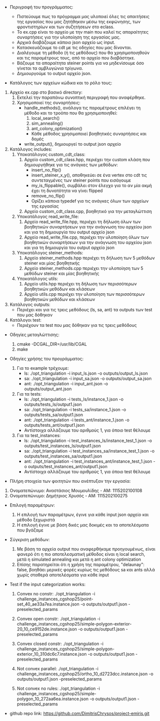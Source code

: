 - Περιγραφή του προγράμματος:
    - Πιστεύουμε πως το πρόγραμμα μας υλοποιεί όλες τις απαιτήσεις της εργασίας που μας ζητήθηκαν μέσω της εκφώνησης, των φροντιστηρίων και των συζητήσεων στο eclass.
    - Το ex.cpp είναι το αρχείο με την main που καλεί τις απαραίτητες συναρτήσεις για την υλοποίηση της εργασίας μας.
    - Αρχικά διαβάζουμε κάποιο json αρχείο ως input.
    - Κατασκευάζουμε το cdt με τις οδηγίες που μας δίνονται.
    - Διαλέγουμε τη μέθοδο (ή τις μεθόδους) που θα χρησιμοποιηθούν και τις παραμέτρους τους, από το αρχείο που διαβάστηκε.
    - Βάζουμε τα απαραίτητα steiner points για να μηδενίσουμε όσο γίνεται τα αμβλυγώνια τρίγωνα.
    - Δημιουργούμε το output αρχείο json.



- Κατάλογος των αρχείων κώδικα και το ρόλο τους:
1) Αρχείο ex.cpp στο βασικό directory:
    1) Εκτελεί την παραπάνω συνοπτική περιγραφή που αναφέρθηκε.
    2) Χρησιμοποιεί της συναρτήσεις:
        - handle_methods(), ανάλογα τις παραμέτρους επιλέγει τη μέθοδο και το τροόπο που θα χρησιμοποιηθεί:
            1) local_search()
            2) sim_annealing()
            3) ant_colony_optimization()
            - Κάθε μέθοδος χρησιμοποιεί βοηθητικές συναρτήσεις και δομές
        - write_output(), δημιουργεί το output json αρχείο
2) Κατάλογος includes:
    1) Υποκατάλογος custom_cdt_class:
        1. Αρχείο custom_cdt_class.hpp, περιέχει την custom κλάση που δημιουργήθηκε για τις ανάγκες των μεθόδων:
            - insert_no_flip()
            - insert_steiner_x_y(), αποθηκεύει σε ένα vertex στο cdt τις συντεταγμένες των steiner points που εισάγουμε
            - my_is_flippable(), συμβάλει στον έλεγχο για το αν μία ακμή έχει τη δυνατότητα να γίνει flipped
            - remove_no_flip()
            - Ορίζει κάποια typedef για τις ανάγκες όλων των αρχείων της εργασίας
        2. Αρχείο custom_cdt_class.cpp, βοηθητικό για την μεταγλώττιση
    2) Υποκατάλογος read_write_file:
        1. Αρχείο read_write_file.hpp, περιέχει τη δήλωση όλων των βοηθητικών συναρτήσεων για την ανάγνωση του αρχείου json και για τη δημιουργία του output αρχείο json
        2. Αρχείο read_write_file.cpp, περιέχει την υλοποίηση όλων των βοηθητικών συναρτήσεων για την ανάγνωση του αρχείου json και για τη δημιουργία του output αρχείο json
    3) Υποκατάλογος steiner_methods:
        1. Αρχείο steiner_methods.hpp περιέχει τη δήλωση των 5 μεθόδων steiner και μίας βοηθητικής
        2. Αρχείο steiner_methods.cpp περιέχει την υλοποίηση των 5 μεθόδων steiner και μίας βοηθητικής
    4) Υποκατάλογος utils:
        1. Αρχείο utils.hpp περιέχει τη δήλωση των περισσότερων βοηθητικών μεθόδων και κλάσεων
        2. Αρχείο utils.cpp περιέχει την υλοποίηση των περισσότερων βοηθητικών μεθόδων και κλάσεων
3) Κατάλογος outputs:
    - Περιέχει και για τις τρεις μεθόδους (ls, sa, ant) τα outputs των test που μας δόθηκαν
4) Κατάλογοι test:
    - Περιέχουν τα test που μας δόθηκαν για τις τρεις μεθόδους



- Οδηγίες μεταγλώττισης:
    1) cmake -DCGAL_DIR=/usr/lib/CGAL
    2) make



- Οδηγίες χρήσης του προγράμματος:
    1) Για το example τρέχουμε:
        - ls: ./opt_triangulation -i input_ls.json -o outputs/output_ls.json
        - sa: ./opt_triangulation -i input_sa.json -o outputs/output_sa.json
        - ant: ./opt_triangulation -i input_ant.json -o outputs/output_ant.json
    2) Για τα tests:
        - ls: ./opt_triangulation -i tests_ls/instance_1.json -o outputs/tests_ls/output1.json
        - sa: ./opt_triangulation -i tests_sa/instance_1.json -o outputs/tests_sa/output1.json
        - ant: ./opt_triangulation -i tests_ant/instance_1.json -o outputs/tests_ant/output1.json
        - Αντίστοιχα αλλάζουμε του αριθμούς 1, για όποιο test θέλουμε
    3) Για τα test_instances:
        - ls: ./opt_triangulation -i test_instances_ls/instance_test_1.json -o outputs/test_instances_ls/output1.json
        - sa: ./opt_triangulation -i test_instances_sa/instance_test_1.json -o outputs/test_instances_sa/output1.json
        - ant: ./opt_triangulation -i test_instances_ant/instance_test_1.json -o outputs/test_instances_ant/output1.json
        - Αντίστοιχα αλλάζουμε του αριθμούς 1, για όποιο test θέλουμε



- Πλήρη στοιχεία των φοιτητών που ανέπτυξαν την εργασία:
1) Ονοματεπώνυμο: Αναστάσιος Μουμουλίδης - ΑΜ: 1115202100108
2) Ονοματεπώνυμο: Δημήτριος Χρυσός - ΑΜ: 1115202100275
    


- Επιλογή παραμέτρων:
    1) Η επιλογή των παραμέτρων, έγινε για κάθε input json αρχείο και μέθοδο ξεχωριστά
    2) Η επιλογή έγινε με βάση δικές μας δοκιμές και τα αποτελέσματα που βγάζαμε



- Σύγκριση μεθόδων:
    1) Με βάση τα αρχεία output που αναφερθήκαμε προηγουμένως, είναι φανερό ότι η πιο αποτελεσματική μέθοδος είναι η local search, μετά η simulated annealing και μετά η ant colony optimization
    2) Επίσης παρατηρείται ότι η χρήση της παραμέτρου, "delaunay": false, βοηθάει μερικές φορές κυρίως τις μεθόδους sa και ants αλλά χωρίς σταθερά αποτελέσματα για κάθε input



- Test if the input categorization works:
    1. Convex no constr: 
    ./opt_triangulation -i challenge_instances_cgshop25/point-set_40_ae33a7ea.instance.json -o outputs/output1.json -preselected_params

    2. Convex open constr: 
    ./opt_triangulation -i challenge_instances_cgshop25/simple-polygon-exterior-20_10_ce9152de.instance.json -o outputs/output1.json -preselected_params

    3. Convex closed constr: 
    ./opt_triangulation -i challenge_instances_cgshop25/simple-polygon-exterior_10_310dc6c7.instance.json -o outputs/output1.json -preselected_params

    4. Not convex parallel: 
    ./opt_triangulation -i challenge_instances_cgshop25/ortho_10_d2723dcc.instance.json -o outputs/output1.json -preselected_params

    5. Not convex no rules: 
    ./opt_triangulation -i challenge_instances_cgshop25/simple-polygon_10_272aa6ea.instance.json -o outputs/output1.json -preselected_params






- github repo link: https://github.com/DimitrisChrysos/project-emiris.git